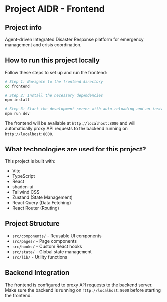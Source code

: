 # Project AIDR - Frontend

## Project info

Agent-driven Integrated Disaster Response platform for emergency management and crisis coordination.

## How to run this project locally

Follow these steps to set up and run the frontend:

```sh
# Step 1: Navigate to the frontend directory
cd frontend

# Step 2: Install the necessary dependencies
npm install

# Step 3: Start the development server with auto-reloading and an instant preview
npm run dev
```

The frontend will be available at `http://localhost:8080` and will automatically proxy API requests to the backend running on `http://localhost:8000`.

## What technologies are used for this project?

This project is built with:

- Vite
- TypeScript
- React
- shadcn-ui
- Tailwind CSS
- Zustand (State Management)
- React Query (Data Fetching)
- React Router (Routing)

## Project Structure

- `src/components/` - Reusable UI components
- `src/pages/` - Page components
- `src/hooks/` - Custom React hooks
- `src/state/` - Global state management
- `src/lib/` - Utility functions

## Backend Integration

The frontend is configured to proxy API requests to the backend server. Make sure the backend is running on `http://localhost:8000` before starting the frontend.

